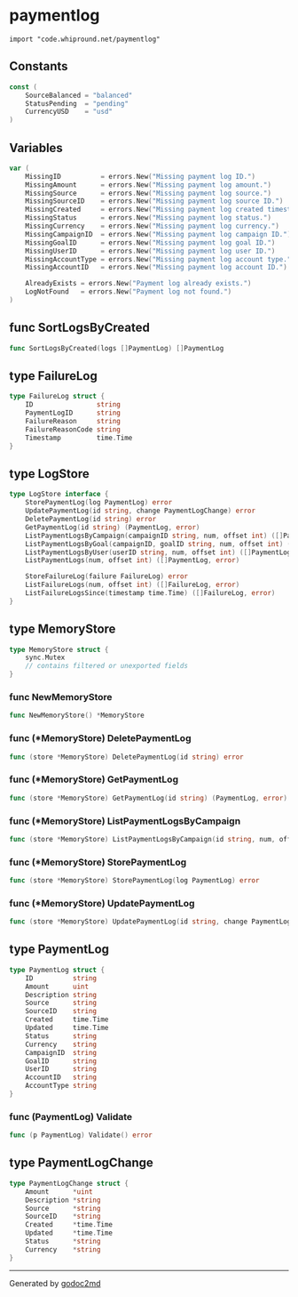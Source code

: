 
# paymentlog
    import "code.whipround.net/paymentlog"




## Constants
``` go
const (
    SourceBalanced = "balanced"
    StatusPending  = "pending"
    CurrencyUSD    = "usd"
)
```

## Variables
``` go
var (
    MissingID          = errors.New("Missing payment log ID.")
    MissingAmount      = errors.New("Missing payment log amount.")
    MissingSource      = errors.New("Missing payment log source.")
    MissingSourceID    = errors.New("Missing payment log source ID.")
    MissingCreated     = errors.New("Missing payment log created timestamp.")
    MissingStatus      = errors.New("Missing payment log status.")
    MissingCurrency    = errors.New("Missing payment log currency.")
    MissingCampaignID  = errors.New("Missing payment log campaign ID.")
    MissingGoalID      = errors.New("Missing payment log goal ID.")
    MissingUserID      = errors.New("Missing payment log user ID.")
    MissingAccountType = errors.New("Missing payment log account type.")
    MissingAccountID   = errors.New("Missing payment log account ID.")

    AlreadyExists = errors.New("Payment log already exists.")
    LogNotFound   = errors.New("Payment log not found.")
)
```

## func SortLogsByCreated
``` go
func SortLogsByCreated(logs []PaymentLog) []PaymentLog
```


## type FailureLog
``` go
type FailureLog struct {
    ID                string
    PaymentLogID      string
    FailureReason     string
    FailureReasonCode string
    Timestamp         time.Time
}
```










## type LogStore
``` go
type LogStore interface {
    StorePaymentLog(log PaymentLog) error
    UpdatePaymentLog(id string, change PaymentLogChange) error
    DeletePaymentLog(id string) error
    GetPaymentLog(id string) (PaymentLog, error)
    ListPaymentLogsByCampaign(campaignID string, num, offset int) ([]PaymentLog, error)
    ListPaymentLogsByGoal(campaignID, goalID string, num, offset int) ([]PaymentLog, error)
    ListPaymentLogsByUser(userID string, num, offset int) ([]PaymentLog, error)
    ListPaymentLogs(num, offset int) ([]PaymentLog, error)

    StoreFailureLog(failure FailureLog) error
    ListFailureLogs(num, offset int) ([]FailureLog, error)
    ListFailureLogsSince(timestamp time.Time) ([]FailureLog, error)
}
```










## type MemoryStore
``` go
type MemoryStore struct {
    sync.Mutex
    // contains filtered or unexported fields
}
```








### func NewMemoryStore
``` go
func NewMemoryStore() *MemoryStore
```



### func (\*MemoryStore) DeletePaymentLog
``` go
func (store *MemoryStore) DeletePaymentLog(id string) error
```


### func (\*MemoryStore) GetPaymentLog
``` go
func (store *MemoryStore) GetPaymentLog(id string) (PaymentLog, error)
```


### func (\*MemoryStore) ListPaymentLogsByCampaign
``` go
func (store *MemoryStore) ListPaymentLogsByCampaign(id string, num, offset int) ([]PaymentLog, error)
```


### func (\*MemoryStore) StorePaymentLog
``` go
func (store *MemoryStore) StorePaymentLog(log PaymentLog) error
```


### func (\*MemoryStore) UpdatePaymentLog
``` go
func (store *MemoryStore) UpdatePaymentLog(id string, change PaymentLogChange) error
```


## type PaymentLog
``` go
type PaymentLog struct {
    ID          string
    Amount      uint
    Description string
    Source      string
    SourceID    string
    Created     time.Time
    Updated     time.Time
    Status      string
    Currency    string
    CampaignID  string
    GoalID      string
    UserID      string
    AccountID   string
    AccountType string
}
```










### func (PaymentLog) Validate
``` go
func (p PaymentLog) Validate() error
```


## type PaymentLogChange
``` go
type PaymentLogChange struct {
    Amount      *uint
    Description *string
    Source      *string
    SourceID    *string
    Created     *time.Time
    Updated     *time.Time
    Status      *string
    Currency    *string
}
```
















- - -
Generated by [godoc2md](http://godoc.org/github.com/davecheney/godoc2md)